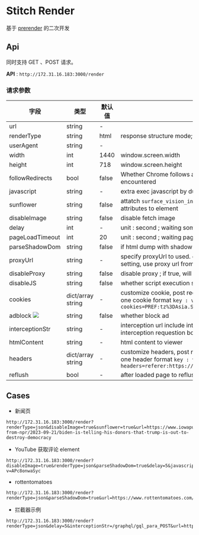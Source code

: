 
Stitch Render
===========================

基于 [prerender](https://github.com/prerender/prerender/tree/master) 的二次开发


## Api

同时支持 GET 、POST 请求。

**API** : `http://172.31.16.183:3000/render`

### 请求参数

| 字段 | 类型 | 默认值 | 说明 |
|---|---|---|---|
| url | string | - | |
| renderType | string | html | response structure mode; support : `html` , `json` , `png` , `jpeg` , `pdf` |
| userAgent | string | - | |
| width | int | 1440 | window.screen.width |
| height | int | 718 | window.screen.height |
| followRedirects | bool | false | Whether Chrome follows a redirect on the first request if a redirect is encountered |
| javascript | string | - | extra exec javascript by dump page before |
| sunflower | string | false | attatch `surface_vision_info`,`dom_style_info`,`text_vision_info` attributes to element |
| disableImage | string | false | disable fetch image |
| delay | int | - | unit : second ; waiting some time fater page last request |
| pageLoadTimeout | int | 20 | unit : second ; waiting page loading time |
| parseShadowDom | string | false | if html dump with shadow |
| proxyUrl | string | - | specify proxyUrl to used. e.g. `http://172.31.17.153:3128` ; if not setting, use proxy url from proxy pool by random. |
| disableProxy | string | false | disable proxy ; if true, will be ignore `proxyUrl` param |
| disableJS | string | false | whether script execution should be disabled |
| cookies | dict/array string | - | customize cookie, post request is dict ; get request is array string, one cookie format `key : value` ; e.g. get request : `cookies=PREF:tz%3DAsia.Shanghai%26hl%3Des-US` |
| adblock ![](https://p.ipic.vip/fklc5f.png) | string | false | whether block ad |
| interceptionStr | string | - | interception url include interceptionStr and additional response interception requestion body |
| htmlContent | string | - | html content to viewer |
| headers | dict/array string | - | customize headers, post request is dict ; get request is array string, one header format `key : value` ; e.g. get request : `headers=referer:https://www.youtube.com/hashtag/funnydogs/shorts` |
| reflush | bool | - | after loaded page to reflush page |



## Cases

* 新闻页

~~~
http://172.31.16.183:3000/render?renderType=json&disableImage=true&sunflower=true&url=https://www.iowapublicradio.org/news-from-npr/2023-09-21/biden-is-telling-his-donors-that-trump-is-out-to-destroy-democracy
~~~

* YouTube 获取评论 element

~~~
http://172.31.16.183:3000/render?disableImage=true&renderType=json&parseShadowDom=true&delay=5&javascript=scrollBy(0,%20400);&url=https://www.youtube.com/watch?v=APc8onwaSyc
~~~

* rottentomatoes

~~~
http://172.31.16.183:3000/render?renderType=json&parseShadowDom=true&url=https://www.rottentomatoes.com/m/the_nun_ii
~~~

* 拦截器示例

~~~
http://172.31.16.183:3000/render?renderType=json&delay=5&interceptionStr=/graphql/gql_para_POST&url=https%3A%2F%2Fwww.quora.com%2Fsearch%3Fq%3Dbayern
~~~